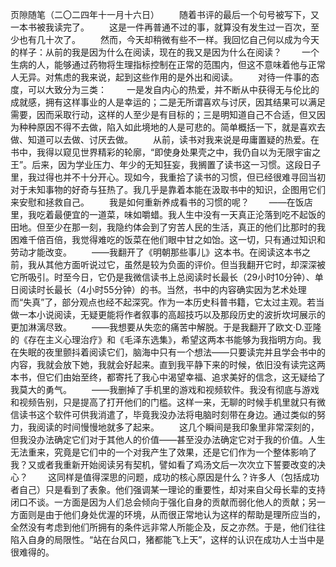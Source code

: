 页隙随笔（二〇二四年十一月十六日）
　　随着书评的最后一个句号被写下，又一本书被我读完了。
　　这是一件再普通不过的事，就算没有发生过一百次，至少也有几十次了。
　　然而，今天却稍微有些不一样。我回忆自己何以成为今天的样子：从前的我是因为什么在阅读，现在的我又是因为什么在阅读？
　　一个生病的人，能够通过药物将生理指标控制在正常的范围内，但这不意味着他与正常人无异。对焦虑的我来说，起到这些作用的是外出和阅读。
　　对待一件事的态度，可以大致分为三类：
　　一是发自内心的热爱，并不断从中获得无与伦比的成就感，拥有这样事业的人是幸运的；二是无所谓喜欢与讨厌，因其结果可以满足需要，因而采取行动，这样的人至少是有目标的；三是明知道自己不合适，但又因为种种原因不得不去做，陷入如此境地的人是可悲的。简单概括一下，就是喜欢去做、知道可以去做、讨厌去做。
　　从前，读书对我来说是毋庸置疑的热爱。在书中，我得以窥见世界精彩的轮廓，“即使身处果壳之中，我仍自以为无限宇宙之王”。后来，因为学业压力、年少的无知狂妄，我搁置了读书这一习惯。这段日子里，我过得也并不十分开心。现如今，我重拾了读书的习惯，但已经很难寻回当初对于未知事物的好奇与狂热了。我几乎是靠着本能在汲取书中的知识，企图用它们来安慰和拯救自己。
　　我是如何重新养成看书的习惯的呢？
　　——在饭店里，我吃着最便宜的一道菜，味如嚼蜡。我人生中没有一天真正沦落到吃不起饭的田地。但至少在那一刻，我隐约体会到了穷苦人民的生活，真正的他们比那时的我困难千倍百倍，我觉得难吃的饭菜在他们眼中甘之如饴。这一切，只有通过知识和劳动才能改变。
　　——我翻开了《明朝那些事儿》这本书。在阅读这本书之前，我从其他方面听说过它，虽然是较为负面的评价。但当我翻开它时，却深深被它所吸引。时至今日，它仍是我微信读书上总阅读时长最长（29小时10分钟）、单日阅读时长最长（4小时55分钟）的书。当然，书中的内容确实因为艺术处理而“失真”了，部分观点也经不起深究。作为一本历史科普书籍，它太过主观。若当做一本小说阅读，无疑更能将作者叙事的高超技巧以及那段历史的波折坎坷展示的更加淋漓尽致。
　　——我想要从失恋的痛苦中解脱。于是我翻开了欧文·D.亚隆的《存在主义心理治疗》和《毛泽东选集》，希望这两本书能够为我指明方向。我在失眠的夜里颤抖着阅读它们，脑海中只有一个想法——只要读完并且学会书中的内容，我就会放下她，我就会好起来。直到我平静下来的时候，依旧没有读完这两本书，但它们由始至终，都寄托了我心中渴望幸福、追求美好的信念，这无疑给了我莫大的勇气。
　　——我删掉了手机里的游戏和视频软件。我没有彻底与游戏和视频告别，只是提高了打开他们的门槛。这样一来，无聊的时候手机里就只有微信读书这个软件可供我消遣了，毕竟我没办法将电脑时刻带在身边。通过类似的努力，我阅读的时间慢慢地就多了起来。
　　这几个瞬间是我印象里非常深刻的，但我没办法确定它们对于其他人的价值——甚至没办法确定它对于我的价值。人生无法重来，究竟是它们中的一个对我产生了效果，还是它们作为一个整体影响了我？又或者我重新开始阅读另有契机，譬如看了鸡汤文后一次次立下誓要改变的决心？
　　这同样是值得深思的问题，成功的核心原因是什么？许多人（包括成功者自己）只是看到了表象。他们强调某一理论的重要性，却对来自父母长辈的支持闭口不谈。一方面是因为人们总会倾向于强化自身的贡献而弱化他人的贡献；另一方面则是由于他们身处优渥的环境，从而很正常地认为这样的帮助是理所应当的，全然没有考虑到他们所拥有的条件远非常人所能企及，反之亦然。于是，他们往往陷入自身的局限性。“站在台风口，猪都能飞上天”，这样的认识在成功人士当中是很难得的。